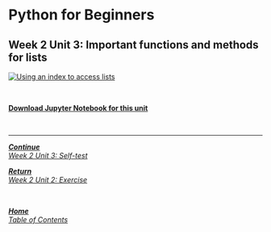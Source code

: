 # Python for Beginners

## Week 2 Unit 3: Important functions and methods for lists

[![Using an index to access lists](https://img.youtube.com/vi/HiTu_MAFLEw/hqdefault.jpg)](https://youtu.be/HiTu_MAFLEw)

<br>

[**Download Jupyter Notebook for this unit**](https://opensap-public.s3.openhpicloud.de/courses/2qRB6Gz3FcfD2OBbnSCf8m/rtfiles/4ZtEAGz32BMMRIVr6ybpqJ/openSAP_python1_Week_2_Unit_3_functmethods_notebook.ipynb)

<br>

---

[***Continue*** <br> *Week 2 Unit 3: Self-test*](week2_unit3_selftest.md)

[***Return*** <br> *Week 2 Unit 2: Exercise*](week2_unit2_exercise.md)

<br>

[***Home*** <br>*Table of Contents*](home.md)